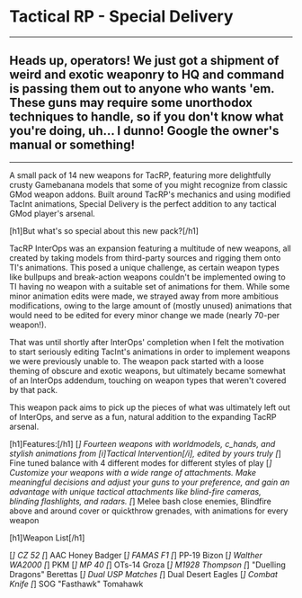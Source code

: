 # Tactical RP - Special Delivery

-------------------------------------------------

## Heads up, operators!  We just got a shipment of weird and exotic weaponry to HQ and command is passing them out to anyone who wants 'em.  These guns may require some unorthodox techniques to handle, so if you don't know what you're doing, uh...  I dunno!  Google the owner's manual or something!

-------------------------------------------------

A small pack of 14 new weapons for TacRP, featuring more delightfully crusty Gamebanana models that some of you might recognize from classic GMod weapon addons.  Built around TacRP's mechanics and using modified TacInt animations, Special Delivery is the perfect addition to any tactical GMod player's arsenal.

[h1]But what's so special about this new pack?[/h1]

TacRP InterOps was an expansion featuring a multitude of new weapons, all created by taking models from third-party sources and rigging them onto TI's animations.  This posed a unique challenge, as certain weapon types like bullpups and break-action weapons couldn't be implemented owing to TI having no weapon with a suitable set of animations for them.  While some minor animation edits were made, we strayed away from more ambitious modifications, owing to the large amount of (mostly unused) animations that would need to be edited for every minor change we made (nearly 70-per weapon!).

That was until shortly after InterOps' completion when I felt the motivation to start seriously editing TacInt's animations in order to implement weapons we were previously unable to.  The weapon pack started with a loose theming of obscure and exotic weapons, but ultimately became somewhat of an InterOps addendum, touching on weapon types that weren't covered by that pack.

This weapon pack aims to pick up the pieces of what was ultimately left out of InterOps, and serve as a fun, natural addition to the expanding TacRP arsenal.

[h1]Features:[/h1]
[*] Fourteen weapons with worldmodels, c_hands, and stylish animations from [i]Tactical Intervention[/i], edited by yours truly
[*] Fine tuned balance with 4 different modes for different styles of play
[*] Customize your weapons with a wide range of attachments. Make meaningful decisions and adjust your guns to your preference, and gain an advantage with unique tactical attachments like blind-fire cameras, blinding flashlights, and radars.
[*] Melee bash close enemies, Blindfire above and around cover or quickthrow grenades, with animations for every weapon

[h1]Weapon List[/h1]

[*] CZ 52
[*] AAC Honey Badger
[*] FAMAS F1
[*] PP-19 Bizon
[*] Walther WA2000
[*] PKM
[*] MP 40
[*] OTs-14 Groza
[*] M1928 Thompson
[*] "Duelling Dragons" Berettas
[*] Dual USP Matches
[*] Dual Desert Eagles
[*] Combat Knife
[*] SOG "Fasthawk" Tomahawk